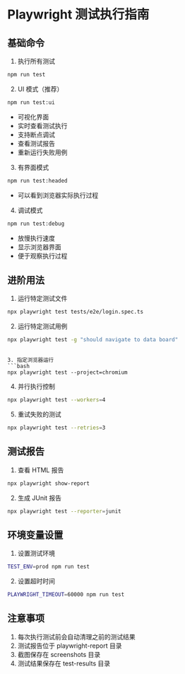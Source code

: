 # Playwright 测试执行指南

## 基础命令
1. 执行所有测试
```bash
npm run test
```

2. UI 模式（推荐）
```bash
npm run test:ui
```
- 可视化界面
- 实时查看测试执行
- 支持断点调试
- 查看测试报告
- 重新运行失败用例

3. 有界面模式
```bash
npm run test:headed
```
- 可以看到浏览器实际执行过程

4. 调试模式
```bash
npm run test:debug
```
- 放慢执行速度
- 显示浏览器界面
- 便于观察执行过程

## 进阶用法
1. 运行特定测试文件
```bash
npx playwright test tests/e2e/login.spec.ts
 ```

2. 运行特定测试用例
```bash
npx playwright test -g "should navigate to data board"
 ```
```

3. 指定浏览器运行
```bash
npx playwright test --project=chromium
 ```

4. 并行执行控制
```bash
npx playwright test --workers=4
 ```

5. 重试失败的测试
```bash
npx playwright test --retries=3
 ```

## 测试报告
1. 查看 HTML 报告
```bash
npx playwright show-report
 ```

2. 生成 JUnit 报告
```bash
npx playwright test --reporter=junit
 ```

## 环境变量设置
1. 设置测试环境
```bash
TEST_ENV=prod npm run test
 ```

2. 设置超时时间
```bash
PLAYWRIGHT_TIMEOUT=60000 npm run test
 ```

## 注意事项
1. 每次执行测试前会自动清理之前的测试结果
2. 测试报告位于 playwright-report 目录
3. 截图保存在 screenshots 目录
4. 测试结果保存在 test-results 目录